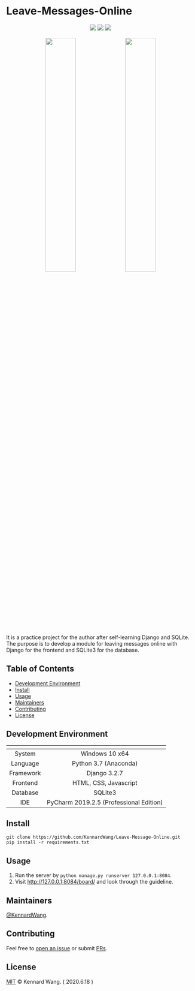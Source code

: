 # Leave-Messages-Online

<div align="center">
  <img src="https://img.shields.io/github/stars/KennardWang/Leave-Messages-Online" />
  <img src="https://img.shields.io/github/license/KennardWang/Leave-Messages-Online" />
  <img src="https://img.shields.io/badge/maintenance-No-red" />
</div>

<br>

<div align=center>
  <img src="https://kennardwang.github.io/ImageSource/Leave-Message-Online/OnlineMessageForm.png" width="40%" />
  &nbsp;
  <img src="https://kennardwang.github.io/ImageSource/Leave-Message-Online/OnlineMessageBoard.png" width="40%" />
</div>

<br>

It is a practice project for the author after self-learning Django and SQLite. The purpose is to develop a module for leaving messages online with Django for the frontend and SQLite3 for the database.



## Table of Contents

- [Development Environment](#development-environment)
- [Install](#install)
- [Usage](#usage)
- [Maintainers](#maintainers)
- [Contributing](#contributing)
- [License](#license)



## Development Environment

| <!-- --> | <!-- --> |
|:---:|:---:|
|System|Windows 10 x64|
|Language|Python 3.7 (Anaconda)|
|Framework|Django 3.2.7|
|Frontend|HTML, CSS, Javascript|
|Database|SQLite3|
|IDE|PyCharm 2019.2.5 (Professional Edition)|



## Install

```
git clone https://github.com/KennardWang/Leave-Message-Online.git
pip install -r requirements.txt
```



## Usage

1. Run the server by `python manage.py runserver 127.0.0.1:8084`.
2. Visit http://127.0.0.1:8084/board/ and look through the guideline.



## Maintainers

[@KennardWang](https://github.com/KennardWang).



## Contributing

Feel free to [open an issue](https://github.com/KennardWang/Leave-Messages-Online/issues) or submit [PRs](https://github.com/KennardWang/Leave-Messages-Online/pulls).



## License

[MIT](LICENSE) © Kennard Wang. ( 2020.6.18 )
